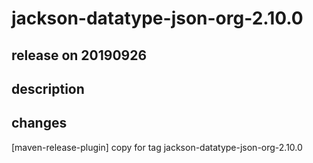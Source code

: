 # jackson-datatype-json-org-2.10.0

## release on 20190926

## description

## changes

[maven-release-plugin] copy for tag jackson-datatype-json-org-2.10.0

